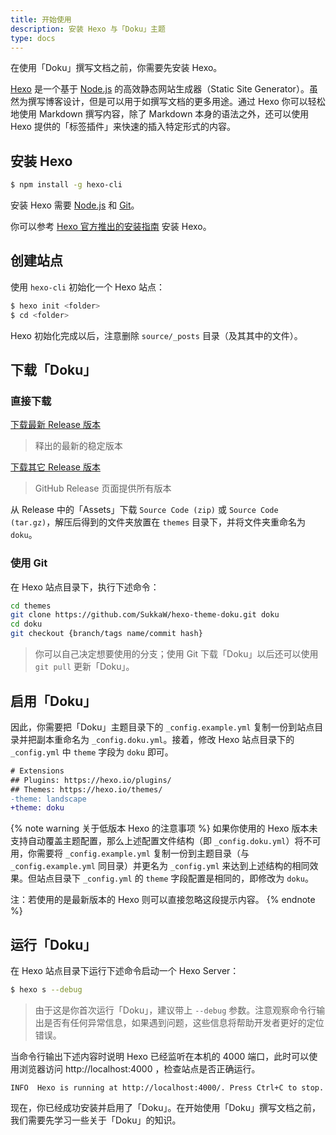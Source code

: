 ```yaml
---
title: 开始使用
description: 安装 Hexo 与「Doku」主题
type: docs
---
```


在使用「Doku」撰写文档之前，你需要先安装 Hexo。

[Hexo](https://hexo.io) 是一个基于 [Node.js](https://nodejs.org/) 的高效静态网站生成器（Static Site Generator）。虽然为撰写博客设计，但是可以用于如撰写文档的更多用途。通过 Hexo 你可以轻松地使用 Markdown 撰写内容，除了 Markdown 本身的语法之外，还可以使用 Hexo 提供的「标签插件」来快速的插入特定形式的内容。

## 安装 Hexo

```bash
$ npm install -g hexo-cli
```

安装 Hexo 需要 [Node.js](https://nodejs.org) 和 [Git](http://git-scm.com/)。

你可以参考 [Hexo 官方推出的安装指南](https://hexo.io/docs/) 安装 Hexo。

## 创建站点

使用 `hexo-cli` 初始化一个 Hexo 站点：

```bash
$ hexo init <folder>
$ cd <folder>
```

Hexo 初始化完成以后，注意删除 `source/_posts` 目录（及其其中的文件）。

## 下载「Doku」

### 直接下载

[下载最新 Release 版本](https://github.com/SukkaW/hexo-theme-doku/releases/latest)

> 释出的最新的稳定版本

[下载其它 Release 版本](https://github.com/SukkaW/hexo-theme-doku/releases)

> GitHub Release 页面提供所有版本

从 Release 中的「Assets」下载 `Source Code (zip)` 或 `Source Code (tar.gz)`，解压后得到的文件夹放置在 `themes` 目录下，并将文件夹重命名为 `doku`。

### 使用 Git

在 Hexo 站点目录下，执行下述命令：

```bash
cd themes
git clone https://github.com/SukkaW/hexo-theme-doku.git doku
cd doku
git checkout {branch/tags name/commit hash}
```

> 你可以自己决定想要使用的分支；使用 Git 下载「Doku」以后还可以使用 `git pull` 更新「Doku」。

## 启用「Doku」

因此，你需要把「Doku」主题目录下的 `_config.example.yml` 复制一份到站点目录并把副本重命名为 `_config.doku.yml`。接着，修改 Hexo 站点目录下的 `_config.yml` 中 `theme` 字段为 `doku` 即可。

```diff
# Extensions
## Plugins: https://hexo.io/plugins/
## Themes: https://hexo.io/themes/
-theme: landscape
+theme: doku
```

{% note warning 关于低版本 Hexo 的注意事项 %}
如果你使用的 Hexo 版本未支持自动覆盖主题配置，那么上述配置文件结构（即 `_config.doku.yml`）将不可用，你需要将 `_config.example.yml` 复制一份到主题目录（与 `_config.example.yml` 同目录）并更名为 `_config.yml` 来达到上述结构的相同效果。但站点目录下 `_config.yml` 的 `theme` 字段配置是相同的，即修改为 `doku`。

注：若使用的是最新版本的 Hexo 则可以直接忽略这段提示内容。
{% endnote %}

## 运行「Doku」

在 Hexo 站点目录下运行下述命令启动一个 Hexo Server：

```bash
$ hexo s --debug
```

> 由于这是你首次运行「Doku」，建议带上 `--debug` 参数。注意观察命令行输出是否有任何异常信息，如果遇到问题，这些信息将帮助开发者更好的定位错误。

当命令行输出下述内容时说明 Hexo 已经监听在本机的 4000 端口，此时可以使用浏览器访问 http://localhost:4000 ，检查站点是否正确运行。

```
INFO  Hexo is running at http://localhost:4000/. Press Ctrl+C to stop.
```

现在，你已经成功安装并启用了「Doku」。在开始使用「Doku」撰写文档之前，我们需要先学习一些关于「Doku」的知识。
